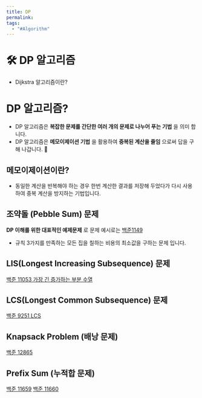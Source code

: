 ```yaml
---
title: DP
permalink: 
tags:
  - "#Algorithm"
---
```


# 🛠️ DP 알고리즘

- Dijkstra 알고리즘이란?

# DP 알고리즘?

- DP 알고리즘은 **복잡한 문제를 간단한 여러 개의 문제로 나누어 푸는 기법** 을 의미 합니다.
- DP 알고리즘은 **메모이제이션 기법** 을 활용하여 **중복된 계산을 줄임** 으로써 답을 구해 나갑니다.

## 메모이제이션이란?

- 동일한 계산을 반복해야 하는 경우 한번 계산한 결과를 저장해 두었다가 다시 사용하여 중복 계산을 방지하는 기법입니다.

## 조약돌 (Pebble Sum) 문제

**DP 이해를 위한 대표적인 예제문제** 로 문제 예시로는 [백준1149](https://www.acmicpc.net/problem/1149) 

- 규칙 3가지를 만족하는 모든 집을 칠하는 비용의 최소값을 구하는 문제 입니다.

## LIS(Longest Increasing Subsequence) 문제

[백준 11053 가장 긴 증가하는 부분 수열](https://www.acmicpc.net/problem/11053) 

## LCS(Longest Common Subsequence) 문제

[백준 9251 LCS](https://www.acmicpc.net/problem/9251) 

## Knapsack Problem (배낭 문제)

[백준 12865](https://www.acmicpc.net/problem/12865) 

## Prefix Sum (누적합 문제)

[백준 11659](https://www.acmicpc.net/problem/11659) 
[백준 11660](https://www.acmicpc.net/problem/11660)



